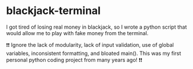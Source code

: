 # blackjack-terminal

I got tired of losing real money in blackjack, so I wrote a python script that would allow me to play with fake money from the terminal.

:exclamation::exclamation: Ignore the lack of modularity, lack of input validation, use of global variables, inconsistent formatting, and bloated main(). This was my first personal python coding project from many years ago! :exclamation::exclamation:
